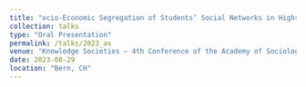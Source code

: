 ```yaml
---
title: "ocio-Economic Segregation of Students’ Social Networks in Highschool"
collection: talks
type: "Oral Presentation"
permalink: /talks/2023_as
venue: "Knowledge Societies – 4th Conference of the Academy of Sociology."
date: 2023-08-29
location: "Bern, CH"
---
```

